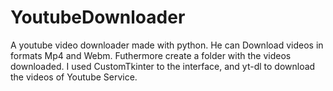 # YoutubeDownloader
A youtube video downloader made with python.  He can Download videos in formats Mp4 and Webm. Futhermore create a folder with the videos downloaded.
I used CustomTkinter to the interface, and yt-dl to download the videos of Youtube Service.

